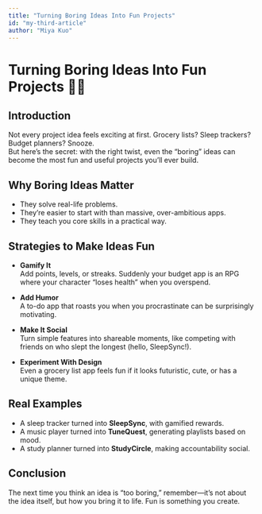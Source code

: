 ```yaml
---
title: "Turning Boring Ideas Into Fun Projects"
id: "my-third-article"
author: "Miya Kuo"
---
```


# Turning Boring Ideas Into Fun Projects 🎨✨

## Introduction

Not every project idea feels exciting at first. Grocery lists? Sleep trackers? Budget planners? Snooze.<br>
But here’s the secret: with the right twist, even the “boring” ideas can become the most fun and useful projects you’ll ever build.

## Why Boring Ideas Matter

- They solve real-life problems.
- They’re easier to start with than massive, over-ambitious apps.
- They teach you core skills in a practical way.

## Strategies to Make Ideas Fun

- **Gamify It**  
  Add points, levels, or streaks. Suddenly your budget app is an RPG where your character “loses health” when you overspend.

- **Add Humor**  
  A to-do app that roasts you when you procrastinate can be surprisingly motivating.

- **Make It Social**  
  Turn simple features into shareable moments, like competing with friends on who slept the longest (hello, SleepSync!).

- **Experiment With Design**  
  Even a grocery list app feels fun if it looks futuristic, cute, or has a unique theme.

## Real Examples

- A sleep tracker turned into **SleepSync**, with gamified rewards.
- A music player turned into **TuneQuest**, generating playlists based on mood.
- A study planner turned into **StudyCircle**, making accountability social.

## Conclusion

The next time you think an idea is “too boring,” remember—it’s not about the idea itself, but how you bring it to life. Fun is something you create.
